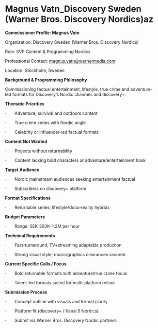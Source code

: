 # Magnus Vatn_Discovery Sweden (Warner Bros. Discovery Nordics)az

**Commissioner Profile: Magnus Vatn**

Organization: Discovery Sweden (Warner Bros. Discovery Nordics)

Role: SVP Content & Programming Nordics

Professional Contact: magnus.vatn@warnermedia.com

Location: Stockholm, Sweden

**Background & Programming Philosophy**

Commissioning factual entertainment, lifestyle, true crime and adventure-led formats for Discovery’s Nordic channels and discovery+.

**Thematic Priorities**

·       Adventure, survival and outdoors content

·       True crime series with Nordic angle

·       Celebrity or influencer-led factual formats

**Content Not Wanted**

·       Projects without returnability

·       Content lacking bold characters or adventure/entertainment hook

**Target Audience**

·       Nordic mainstream audiences seeking entertainment factual

·       Subscribers on discovery+ platform

**Format Specifications**

·       Returnable series; lifestyle/docu-reality hybrids

**Budget Parameters**

·       Range: SEK 300K–1.2M per hour

**Technical Requirements**

·       Fast-turnaround, TV+streaming adaptable production

·       Strong visual style; music/graphics clearances secured

**Current Specific Calls / Focus**

·       Bold returnable formats with adventure/true crime focus

·       Talent-led formats suited for multi-platform rollout

**Submission Process**

·       Concept outline with visuals and format clarity

·       Platform fit (discovery+ / Kanal 5 Nordics)

·       Submit via Warner Bros. Discovery Nordic partners